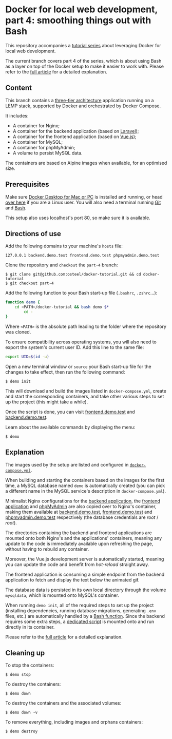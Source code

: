 # Docker for local web development, part 4: smoothing things out with Bash

This repository accompanies a [tutorial series](https://tech.osteel.me/posts/docker-for-local-web-development-why-should-you-care "Docker for local web development, introduction: why should you care?") about leveraging Docker for local web development.

The current branch covers part 4 of the series, which is about using Bash as a layer on top of the Docker setup to make it easier to work with. Please refer to the [full article](https://tech.osteel.me/posts/docker-for-local-web-development-part-4-smoothing-things-out-with-bash "Docker for local web development, part 4: smoothing things out with Bash") for a detailed explanation.

## Content

This branch contains a [three-tier architecture](https://www.techopedia.com/definition/24649/three-tier-architecture) application running on a LEMP stack, supported by Docker and orchestrated by Docker Compose.

It includes:

* A container for Nginx;
* A container for the backend application (based on [Laravel](https://laravel.com/));
* A container for the frontend application (based on [Vue.js](https://vuejs.org/));
* A container for MySQL;
* A container for phpMyAdmin;
* A volume to persist MySQL data.

The containers are based on Alpine images when available, for an optimised size.

## Prerequisites

Make sure [Docker Desktop for Mac or PC](https://www.docker.com/products/docker-desktop) is installed and running, or head [over here](https://docs.docker.com/install/) if you are a Linux user. You will also need a terminal running [Git](https://git-scm.com/) and [Bash](https://www.gnu.org/software/bash/).

This setup also uses localhost's port 80, so make sure it is available.

## Directions of use

Add the following domains to your machine's `hosts` file:

```
127.0.0.1 backend.demo.test frontend.demo.test phpmyadmin.demo.test
```

Clone the repository and `checkout` the `part-4` branch:

```
$ git clone git@github.com:osteel/docker-tutorial.git && cd docker-tutorial
$ git checkout part-4
```

Add the following function to your Bash start-up file (`.bashrc`, `.zshrc`...):

```bash
function demo {
    cd <PATH>/docker-tutorial && bash demo $*
        cd -
}
```

Where `<PATH>` is the absolute path leading to the folder where the repository was cloned.

To ensure compatibility across operating systems, you will also need to export the system's current user ID. Add this line to the same file:

```bash
export UID=$(id -u)
```

Open a new terminal window or `source` your Bash start-up file for the changes to take effect, then run the following command:

```
$ demo init
```

This will download and build the images listed in `docker-compose.yml`, create and start the corresponding containers, and take other various steps to set up the project (this might take a while).

Once the script is done, you can visit [frontend.demo.test](http://frontend.demo.test) and [backend.demo.test](http://backend.demo.test).

Learn about the available commands by displaying the menu:

```
$ demo
```

## Explanation

The images used by the setup are listed and configured in [`docker-compose.yml`](https://github.com/osteel/docker-tutorial/blob/part-4/docker-compose.yml).

When building and starting the containers based on the images for the first time, a MySQL database named `demo` is automatically created (you can pick a different name in the MySQL service's description in `docker-compose.yml`).

Minimalist Nginx configurations for the [backend application](https://github.com/osteel/docker-tutorial/blob/part-4/.docker/nginx/conf.d/backend.conf), the [frontend application](https://github.com/osteel/docker-tutorial/blob/part-4/.docker/nginx/conf.d/frontend.conf) and [phpMyAdmin](https://github.com/osteel/docker-tutorial/blob/part-4/.docker/nginx/conf.d/phpmyadmin.conf) are also copied over to Nginx's container, making them available at [backend.demo.test](http://backend.demo.test), [frontend.demo.test](http://frontend.demo.test) and [phpmyadmin.demo.test](http://phpmyadmin.demo.test) respectively (the database credentials are *root* / *root*).

The directories containing the backend and frontend applications are mounted onto both Nginx's and the applications' containers, meaning any update to the code is immediately available upon refreshing the page, without having to rebuild any container.

Moreover, the Vue.js development server is automatically started, meaning you can update the code and benefit from _hot-reload_ straight away.

The frontend application is consuming a simple endpoint from the backend application to fetch and display the text below the animated gif.

The database data is persisted in its own local directory through the volume `mysqldata`, which is mounted onto MySQL's container.

When running `demo init`, all of the required steps to set up the project (installing dependencies, running database migrations, generating `.env` files, etc.) are automatically handled by a [Bash function](https://github.com/osteel/docker-tutorial/blob/part-4/demo#L42). Since the backend requires some extra steps, a [dedicated script](https://github.com/osteel/docker-tutorial/blob/part-4/.docker/backend/init) is mounted onto and run directly in its container.

Please refer to the [full article](https://tech.osteel.me/posts/docker-for-local-web-development-part-4-smoothing-things-out-with-bash "Docker for local web development, part 4: smoothing things out with Bash") for a detailed explanation.

## Cleaning up

To stop the containers:

```
$ demo stop
```

To destroy the containers:

```
$ demo down
```

To destroy the containers and the associated volumes:

```
$ demo down -v
```

To remove everything, including images and orphans containers:

```
$ demo destroy
```
